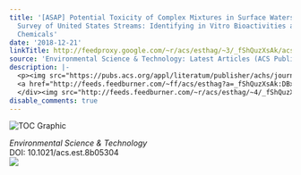 ```yaml
---
title: '[ASAP] Potential Toxicity of Complex Mixtures in Surface Waters from a Nationwide
  Survey of United States Streams: Identifying in Vitro Bioactivities and Causative
  Chemicals'
date: '2018-12-21'
linkTitle: http://feedproxy.google.com/~r/acs/esthag/~3/_fShQuzXsAk/acs.est.8b05304
source: 'Environmental Science & Technology: Latest Articles (ACS Publications)'
description: |-
  <p><img src="https://pubs.acs.org/appl/literatum/publisher/achs/journals/content/esthag/0/esthag.ahead-of-print/acs.est.8b05304/20181221/images/medium/es-2018-05304s_0005.gif" alt="TOC Graphic"/></p><div><cite>Environmental Science & Technology</cite></div><div>DOI: 10.1021/acs.est.8b05304</div><div class="feedflare">
  <a href="http://feeds.feedburner.com/~ff/acs/esthag?a=_fShQuzXsAk:DBxAsKsfRjQ:yIl2AUoC8zA"><img src="http://feeds.feedburner.com/~ff/acs/esthag?d=yIl2AUoC8zA" border="0"></img></a>
  </div><img src="http://feeds.feedburner.com/~r/acs/esthag/~4/_fShQuzXsAk" height="1" width="1" ...
disable_comments: true
---
```

<p><img src="https://pubs.acs.org/appl/literatum/publisher/achs/journals/content/esthag/0/esthag.ahead-of-print/acs.est.8b05304/20181221/images/medium/es-2018-05304s_0005.gif" alt="TOC Graphic"/></p><div><cite>Environmental Science & Technology</cite></div><div>DOI: 10.1021/acs.est.8b05304</div><div class="feedflare">
<a href="http://feeds.feedburner.com/~ff/acs/esthag?a=_fShQuzXsAk:DBxAsKsfRjQ:yIl2AUoC8zA"><img src="http://feeds.feedburner.com/~ff/acs/esthag?d=yIl2AUoC8zA" border="0"></img></a>
</div><img src="http://feeds.feedburner.com/~r/acs/esthag/~4/_fShQuzXsAk" height="1" width="1" ...